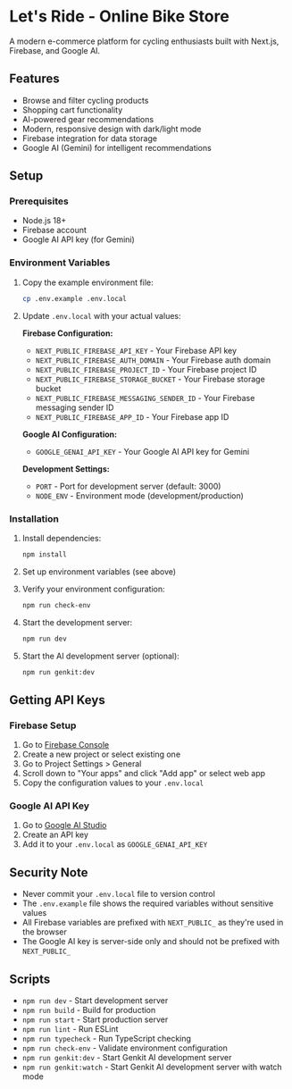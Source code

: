 # Let's Ride - Online Bike Store

A modern e-commerce platform for cycling enthusiasts built with Next.js, Firebase, and Google AI.

## Features

- Browse and filter cycling products
- Shopping cart functionality  
- AI-powered gear recommendations
- Modern, responsive design with dark/light mode
- Firebase integration for data storage
- Google AI (Gemini) for intelligent recommendations

## Setup

### Prerequisites

- Node.js 18+ 
- Firebase account
- Google AI API key (for Gemini)

### Environment Variables

1. Copy the example environment file:
   ```bash
   cp .env.example .env.local
   ```

2. Update `.env.local` with your actual values:

   **Firebase Configuration:**
   - `NEXT_PUBLIC_FIREBASE_API_KEY` - Your Firebase API key
   - `NEXT_PUBLIC_FIREBASE_AUTH_DOMAIN` - Your Firebase auth domain  
   - `NEXT_PUBLIC_FIREBASE_PROJECT_ID` - Your Firebase project ID
   - `NEXT_PUBLIC_FIREBASE_STORAGE_BUCKET` - Your Firebase storage bucket
   - `NEXT_PUBLIC_FIREBASE_MESSAGING_SENDER_ID` - Your Firebase messaging sender ID
   - `NEXT_PUBLIC_FIREBASE_APP_ID` - Your Firebase app ID

   **Google AI Configuration:**
   - `GOOGLE_GENAI_API_KEY` - Your Google AI API key for Gemini

   **Development Settings:**
   - `PORT` - Port for development server (default: 3000)
   - `NODE_ENV` - Environment mode (development/production)

### Installation

1. Install dependencies:
   ```bash
   npm install
   ```

2. Set up environment variables (see above)

3. Verify your environment configuration:
   ```bash
   npm run check-env
   ```

4. Start the development server:
   ```bash
   npm run dev
   ```

5. Start the AI development server (optional):
   ```bash
   npm run genkit:dev
   ```

## Getting API Keys

### Firebase Setup
1. Go to [Firebase Console](https://console.firebase.google.com/)
2. Create a new project or select existing one
3. Go to Project Settings > General
4. Scroll down to "Your apps" and click "Add app" or select web app
5. Copy the configuration values to your `.env.local`

### Google AI API Key
1. Go to [Google AI Studio](https://aistudio.google.com/)
2. Create an API key
3. Add it to your `.env.local` as `GOOGLE_GENAI_API_KEY`

## Security Note

- Never commit your `.env.local` file to version control
- The `.env.example` file shows the required variables without sensitive values
- All Firebase variables are prefixed with `NEXT_PUBLIC_` as they're used in the browser
- The Google AI key is server-side only and should not be prefixed with `NEXT_PUBLIC_`

## Scripts

- `npm run dev` - Start development server
- `npm run build` - Build for production
- `npm run start` - Start production server
- `npm run lint` - Run ESLint
- `npm run typecheck` - Run TypeScript checking
- `npm run check-env` - Validate environment configuration
- `npm run genkit:dev` - Start Genkit AI development server
- `npm run genkit:watch` - Start Genkit AI development server with watch mode
